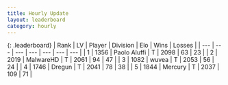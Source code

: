 ```yaml
---
title: Hourly Update
layout: leaderboard
category: hourly
---
```


{: .leaderboard}
| Rank | LV | Player | Division | Elo | Wins | Losses |
| --- | --- | --- | --- | --- | --- | --- |
| <span data-change="0">1</span> | 1356 | <span title="ID: 512212">Paolo Aluffi</span> | T | <span data-change="0">2098</span> | <span data-change="0">63</span> | <span data-change="0">23</span> |
| <span data-change="0">2</span> | 2019 | <span title="ID: 261794">MalwareHD</span> | T | <span data-change="0">2061</span> | <span data-change="0">94</span> | <span data-change="0">47</span> |
| <span data-change="0">3</span> | 1082 | <span title="ID: 740957">wuvea</span> | T | <span data-change="0">2053</span> | <span data-change="0">56</span> | <span data-change="0">24</span> |
| <span data-change="0">4</span> | 1746 | <span title="ID: 337810">Dregun</span> | T | <span data-change="1">2041</span> | <span data-change="4">78</span> | <span data-change="2">38</span> |
| <span data-change="2">5</span> | 1844 | <span title="ID: 692745">Mercury</span> | T | <span data-change="7">2037</span> | <span data-change="1">109</span> | <span data-change="0">71</span> |